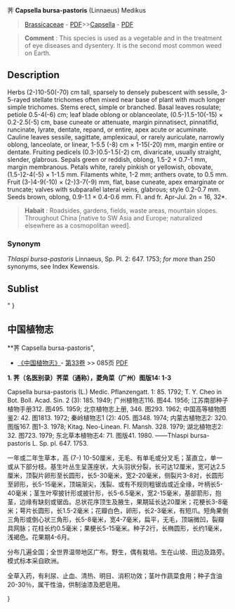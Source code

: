 荠 **Capsella bursa-pastoris** (Linnaeus) Medikus

> [Brassicaceae](http://www.iplant.cn/info/Brassicaceae?t=foc) - [PDF](http://www.iplant.cn/foc/pdf/Brassicaceae.pdf)>>[Capsella](http://www.iplant.cn/info/Capsella?t=foc) - [PDF](http://www.iplant.cn/foc/pdf/Capsella.pdf)


> **Comment** : 
> This species is used as a vegetable and in the treatment of eye diseases and dysentery. It is the second most common weed on Earth.

## Description

Herbs (2-)10-50(-70) cm tall, sparsely to densely pubescent with sessile, 3-5-rayed stellate trichomes often mixed near base of plant with much longer simple trichomes. Stems erect, simple or branched. Basal leaves rosulate; petiole 0.5-4(-6) cm; leaf blade oblong or oblanceolate, (0.5-)1.5-10(-15) × 0.2-2.5(-5) cm, base cuneate or attenuate, margin pinnatisect, pinnatifid, runcinate, lyrate, dentate, repand, or entire, apex acute or acuminate. Cauline leaves sessile, sagittate, amplexicaul, or rarely auriculate, narrowly oblong, lanceolate, or linear, 1-5.5 (-8) cm × 1-15(-20) mm, margin entire or dentate. Fruiting pedicels (0.3-)0.5-1.5(-2) cm, divaricate, usually straight, slender, glabrous. Sepals green or reddish, oblong, 1.5-2 × 0.7-1 mm, margin membranous. Petals white, rarely pinkish or yellowish, obovate, (1.5-)2-4(-5) × 1-1.5 mm. Filaments white, 1-2 mm; anthers ovate, to 0.5 mm. Fruit (3-)4-9(-10) × (2-)3-7(-9) mm, flat, base cuneate, apex emarginate or truncate; valves with subparallel lateral veins, glabrous; style 0.2-0.7 mm. Seeds brown, oblong, 0.9-1.1 × 0.4-0.6 mm. Fl. and fr. Apr-Jul. 2n = 16, 32*.


> **Habait** : 
> Roadsides, gardens, fields, waste areas, mountain slopes. Throughout China [native to SW Asia and Europe; naturalized elsewhere as a cosmopolitan weed].

### Synonym
*Thlaspi bursa-pastoris* Linnaeus, Sp. Pl. 2: 647. 1753; *for more* than 250 synonyms, see Index Kewensis.


## Sublist
"
}
## 中国植物志



**荠 Capsella bursa-pastoris",


* [《中国植物志》](http://www.iplant.cn/frps)- [第33卷](http://www.iplant.cn/frps/vol/33) >> 085页 [PDF](http://www.iplant.cn/frps/pdf/33/085.pdf)


**1. 荠（名医别录）荠菜（通称），菱角菜（广州）图版14: 1-3**

Capsella bursa-pastoris (L.) Medic. Pflanzengatt. 1: 85. 1792; T. Y. Cheo in Bot. Boll. Acad. Sin. 2 (3): 185. 1949; 广州植物志116. 图44. 1956; 江苏南部种子植物手册312. 图495. 1959; 北京植物志上册, 346. 图293. 1962; 中国高等植物图鉴2: 42. 图1813. 1972; 秦岭植物志1 (2): 405. 图348. 1974; 内蒙古植物志2: 320. 图版167. 图1-3. 1978; Kitag. Neo-Linean. Fl. Mansh. 328. 1979; 湖北植物志2: 32. 图723. 1979; 东北草本植物志4: 71. 图版41. 1980. ——Thlaspi bursa-pastoris L. Sp. pl. 647. 1753.

一年或二年生草本，高 (7-) 10-50厘米，无毛、有单毛或分叉毛；茎直立，单一或从下部分枝。基生叶丛生呈莲座状，大头羽状分裂，长可达12厘米，宽可达2.5厘米，顶裂片卵形至长圆形，长5-30毫米，宽2-20毫米，侧裂片3-8对，长圆形至卵形，长5-15毫米，顶端渐尖，浅裂、或有不规则粗锯齿或近全缘，叶柄长5-40毫米；茎生叶窄披针形或披针形，长5-6.5毫米，宽2-15毫米，基部箭形，抱茎，边缘有缺刻或锯齿。总状花序顶生及腋生，果期延长达20厘米；花梗长3-8毫米；萼片长圆形，长1.5-2毫米；花瓣白色，卵形，长2-3毫米，有短爪。短角果倒三角形或倒心状三角形，长5-8毫米，宽4-7毫米，扁平，无毛，顶端微凹，裂瓣具网脉；花柱长约0.5毫米；果梗长5-15毫米。种子2行，长椭圆形，长约1毫米，浅褐色。花果期4-6月。

分布几遍全国；全世界温带地区广布。野生，偶有栽培。生在山坡、田边及路旁。模式标本采自欧洲。

全草入药，有利尿、止血、清热、明目、消积功效；茎叶作蔬菜食用；种子含油20-30％，属干性油，供制油漆及肥皂用。



}
